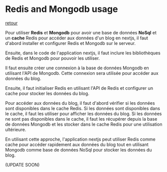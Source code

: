 # Redis and Mongodb usage

[retour](./README.md)

Pour utiliser __Redis__ et __Mongodb__ pour avoir une base de données __NoSql__ et un __cache__ Redis pour accéder aux données d'un blog en nextjs, il faut d'abord installer et configurer Redis et Mongodb sur le serveur.

Ensuite, dans le code de l'application nextjs, il faut inclure les bibliothèques de Redis et Mongodb pour pouvoir les utiliser.

Il faut ensuite créer une connexion à la base de données Mongodb en utilisant l'API de Mongodb. Cette connexion sera utilisée pour accéder aux données du blog.

Ensuite, il faut initialiser Redis en utilisant l'API de Redis et configurer un cache pour stocker les données du blog.

Pour accéder aux données du blog, il faut d'abord vérifier si les données sont disponibles dans le cache Redis. Si les données sont disponibles dans le cache, il faut les utiliser pour afficher les données du blog. Si les données ne sont pas disponibles dans le cache, il faut les récupérer depuis la base de données Mongodb et les stocker dans le cache Redis pour une utilisation ultérieure.

En utilisant cette approche, l'application nextjs peut utiliser Redis comme cache pour accéder rapidement aux données du blog tout en utilisant Mongodb comme base de données NoSql pour stocker les données du blog.

(UPDATE SOON)
